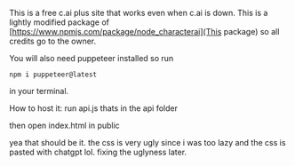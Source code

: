 This is a free c.ai plus site that works even when c.ai is down.
This is a lightly modified package of [https://www.npmjs.com/package/node_characterai](This package) so all credits go to the owner.

You will also need puppeteer installed so run
```
npm i puppeteer@latest
```
in your terminal.

How to host it:
run api.js thats in the api folder

then open index.html in public

yea that should be it.
the css is very ugly since i was too lazy and the css is pasted with chatgpt lol.
fixing the uglyness later.
